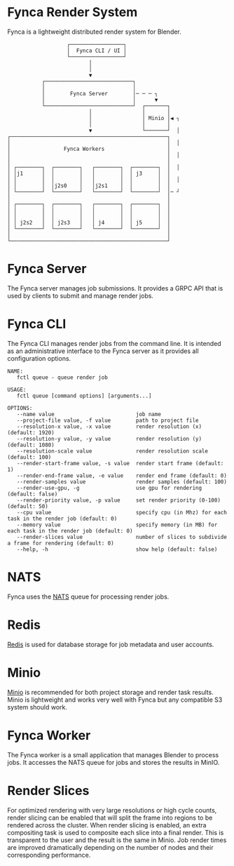 # Fynca Render System
Fynca is a lightweight distributed render system for Blender.

```
                   ┌─────────────────┐
                   │  Fynca CLI / UI │
                   └─────────────────┘
                          │
                          │
                          ▼
           ┌────────────────────────────┐
           │                            │
           │        Fynca Server        │─ ─ ─ ┐
           │                            │      ▼
           └────────────────────────────┘  ┌───────┐
                          │                │       │
                          │                │ Minio │◀ ┐
                          │                │       │
                          ▼                └───────┘  │
┌──────────────────────────────────────────────────┐
│                                                  │  │
│                 Fynca Workers                    │
│                                                  │  │
│                                                  │
│ ┌────────┐  ┌────────┐   ┌────────┐  ┌────────┐  │  │
│ │j1      │  │        │   │        │  │ j3     │  │
│ │        │  │        │   │        │  │        │  │  │
│ │        │  │j2s0    │   │j2s1    │  │        │  │
│ └────────┘  └────────┘   └────────┘  └────────┘  │─ ┘
│                                                  │
│ ┌────────┐  ┌────────┐   ┌────────┐  ┌────────┐  │
│ │        │  │        │   │        │  │        │  │
│ │        │  │        │   │        │  │        │  │
│ │ j2s2   │  │ j2s3   │   │ j4     │  │ j5     │  │
│ └────────┘  └────────┘   └────────┘  └────────┘  │
│                                                  │
└──────────────────────────────────────────────────┘
```

# Fynca Server
The Fynca server manages job submissions.  It provides a GRPC API that is used by clients
to submit and manage render jobs.

# Fynca CLI
The Fynca CLI manages render jobs from the command line.  It is intended as an administrative
interface to the Fynca server as it provides all configuration options.

```
NAME:
   fctl queue - queue render job

USAGE:
   fctl queue [command options] [arguments...]

OPTIONS:
   --name value                          job name
   --project-file value, -f value        path to project file
   --resolution-x value, -x value        render resolution (x) (default: 1920)
   --resolution-y value, -y value        render resolution (y) (default: 1080)
   --resolution-scale value              render resolution scale (default: 100)
   --render-start-frame value, -s value  render start frame (default: 1)
   --render-end-frame value, -e value    render end frame (default: 0)
   --render-samples value                render samples (default: 100)
   --render-use-gpu, -g                  use gpu for rendering (default: false)
   --render-priority value, -p value     set render priority (0-100) (default: 50)
   --cpu value                           specify cpu (in Mhz) for each task in the render job (default: 0)
   --memory value                        specify memory (in MB) for each task in the render job (default: 0)
   --render-slices value                 number of slices to subdivide a frame for rendering (default: 0)
   --help, -h                            show help (default: false)
```

# NATS
Fynca uses the [NATS](https://www.nats.io/) queue for processing render jobs.

# Redis
[Redis](https://redis.io) is used for database storage for job metadata and user accounts.

# Minio
[Minio](https://min.io/) is recommended for both project storage and render task results.  Minio is lightweight
and works very well with Fynca but any compatible S3 system should work.

# Fynca Worker
The Fynca worker is a small application that manages Blender to process jobs.  It accesses the NATS queue for
jobs and stores the results in MinIO.

# Render Slices
For optimized rendering with very large resolutions or high cycle counts, render slicing can be enabled that will
split the frame into regions to be rendered across the cluster.  When render slicing is enabled, an extra
compositing task is used to composite each slice into a final render.  This is transparent to the user and the result
is the same in Minio.  Job render times are improved dramatically depending on the number of nodes and their
corresponding performance.
